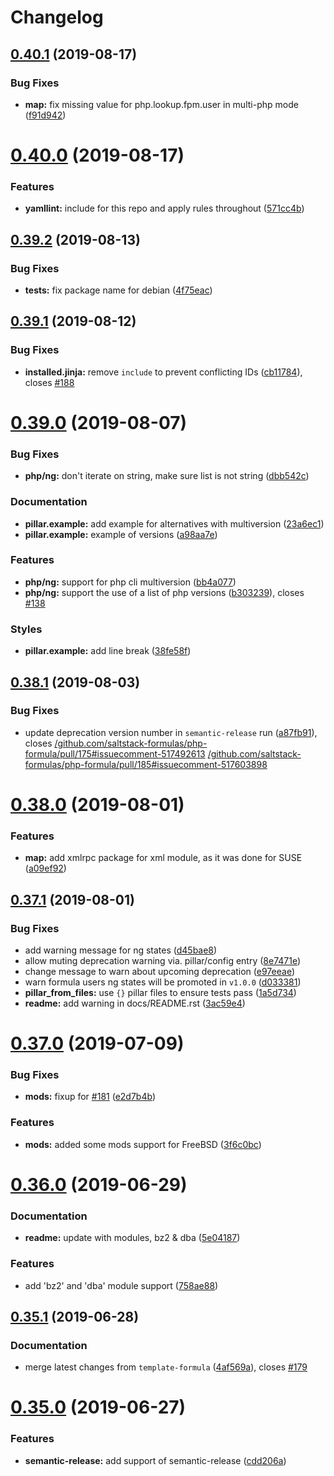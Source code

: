 # Changelog

## [0.40.1](https://github.com/saltstack-formulas/php-formula/compare/v0.40.0...v0.40.1) (2019-08-17)


### Bug Fixes

* **map:** fix missing value for php.lookup.fpm.user in multi-php mode ([f91d942](https://github.com/saltstack-formulas/php-formula/commit/f91d942))

# [0.40.0](https://github.com/saltstack-formulas/php-formula/compare/v0.39.2...v0.40.0) (2019-08-17)


### Features

* **yamllint:** include for this repo and apply rules throughout ([571cc4b](https://github.com/saltstack-formulas/php-formula/commit/571cc4b))

## [0.39.2](https://github.com/saltstack-formulas/php-formula/compare/v0.39.1...v0.39.2) (2019-08-13)


### Bug Fixes

* **tests:** fix package name for debian ([4f75eac](https://github.com/saltstack-formulas/php-formula/commit/4f75eac))

## [0.39.1](https://github.com/saltstack-formulas/php-formula/compare/v0.39.0...v0.39.1) (2019-08-12)


### Bug Fixes

* **installed.jinja:** remove `include` to prevent conflicting IDs ([cb11784](https://github.com/saltstack-formulas/php-formula/commit/cb11784)), closes [#188](https://github.com/saltstack-formulas/php-formula/issues/188)

# [0.39.0](https://github.com/saltstack-formulas/php-formula/compare/v0.38.1...v0.39.0) (2019-08-07)


### Bug Fixes

* **php/ng:** don't iterate on string, make sure list is not string ([dbb542c](https://github.com/saltstack-formulas/php-formula/commit/dbb542c))


### Documentation

* **pillar.example:** add example for alternatives with multiversion ([23a6ec1](https://github.com/saltstack-formulas/php-formula/commit/23a6ec1))
* **pillar.example:** example of versions ([a98aa7e](https://github.com/saltstack-formulas/php-formula/commit/a98aa7e))


### Features

* **php/ng:** support for php cli multiversion ([bb4a077](https://github.com/saltstack-formulas/php-formula/commit/bb4a077))
* **php/ng:** support the use of a list of php versions ([b303239](https://github.com/saltstack-formulas/php-formula/commit/b303239)), closes [#138](https://github.com/saltstack-formulas/php-formula/issues/138)


### Styles

* **pillar.example:** add line break ([38fe58f](https://github.com/saltstack-formulas/php-formula/commit/38fe58f))

## [0.38.1](https://github.com/saltstack-formulas/php-formula/compare/v0.38.0...v0.38.1) (2019-08-03)


### Bug Fixes

* update deprecation version number in `semantic-release` run ([a87fb91](https://github.com/saltstack-formulas/php-formula/commit/a87fb91)), closes [/github.com/saltstack-formulas/php-formula/pull/175#issuecomment-517492613](https://github.com//github.com/saltstack-formulas/php-formula/pull/175/issues/issuecomment-517492613) [/github.com/saltstack-formulas/php-formula/pull/185#issuecomment-517603898](https://github.com//github.com/saltstack-formulas/php-formula/pull/185/issues/issuecomment-517603898)

# [0.38.0](https://github.com/saltstack-formulas/php-formula/compare/v0.37.1...v0.38.0) (2019-08-01)


### Features

* **map:** add xmlrpc package for xml module, as it was done for SUSE ([a09ef92](https://github.com/saltstack-formulas/php-formula/commit/a09ef92))

## [0.37.1](https://github.com/saltstack-formulas/php-formula/compare/v0.37.0...v0.37.1) (2019-08-01)


### Bug Fixes

* add warning message for ng states ([d45bae8](https://github.com/saltstack-formulas/php-formula/commit/d45bae8))
* allow muting deprecation warning via. pillar/config entry ([8e7471e](https://github.com/saltstack-formulas/php-formula/commit/8e7471e))
* change message to warn about upcoming deprecation ([e97eeae](https://github.com/saltstack-formulas/php-formula/commit/e97eeae))
* warn formula users ng states will be promoted in `v1.0.0` ([d033381](https://github.com/saltstack-formulas/php-formula/commit/d033381))
* **pillar_from_files:** use `{}` pillar files to ensure tests pass ([1a5d734](https://github.com/saltstack-formulas/php-formula/commit/1a5d734))
* **readme:** add warning in  docs/README.rst ([3ac59e4](https://github.com/saltstack-formulas/php-formula/commit/3ac59e4))

# [0.37.0](https://github.com/saltstack-formulas/php-formula/compare/v0.36.0...v0.37.0) (2019-07-09)


### Bug Fixes

* **mods:** fixup for [#181](https://github.com/saltstack-formulas/php-formula/issues/181) ([e2d7b4b](https://github.com/saltstack-formulas/php-formula/commit/e2d7b4b))


### Features

* **mods:** added some mods support for FreeBSD ([3f6c0bc](https://github.com/saltstack-formulas/php-formula/commit/3f6c0bc))

# [0.36.0](https://github.com/saltstack-formulas/php-formula/compare/v0.35.1...v0.36.0) (2019-06-29)


### Documentation

* **readme:** update with modules, bz2 & dba ([5e04187](https://github.com/saltstack-formulas/php-formula/commit/5e04187))


### Features

* add 'bz2' and 'dba' module support ([758ae88](https://github.com/saltstack-formulas/php-formula/commit/758ae88))

## [0.35.1](https://github.com/saltstack-formulas/php-formula/compare/v0.35.0...v0.35.1) (2019-06-28)


### Documentation

* merge latest changes from `template-formula` ([4af569a](https://github.com/saltstack-formulas/php-formula/commit/4af569a)), closes [#179](https://github.com/saltstack-formulas/php-formula/issues/179)

# [0.35.0](https://github.com/saltstack-formulas/php-formula/compare/v0.34.0...v0.35.0) (2019-06-27)


### Features

* **semantic-release:** add support of semantic-release ([cdd206a](https://github.com/saltstack-formulas/php-formula/commit/cdd206a))
